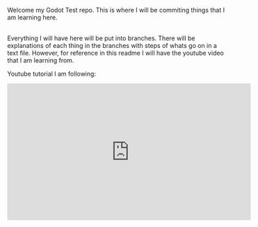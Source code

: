 Welcome my Godot Test repo. This is where I will be commiting things that I am learning here.<br><br>

Everything I will have here will be put into branches. There will be explanations of each thing in the branches with steps
of whats go on in a text file. However, for reference in this readme I will have the youtube video that I am learning from. 

Youtube tutorial I am following:

<iframe width="560" height="315" src="https://www.youtube-nocookie.com/embed/GwCiGixlqiU?si=7WPe0zABYMNgImNF" title="YouTube video player" frameborder="0" allow="accelerometer; autoplay; clipboard-write; encrypted-media; gyroscope; picture-in-picture; web-share" referrerpolicy="strict-origin-when-cross-origin" allowfullscreen></iframe>
